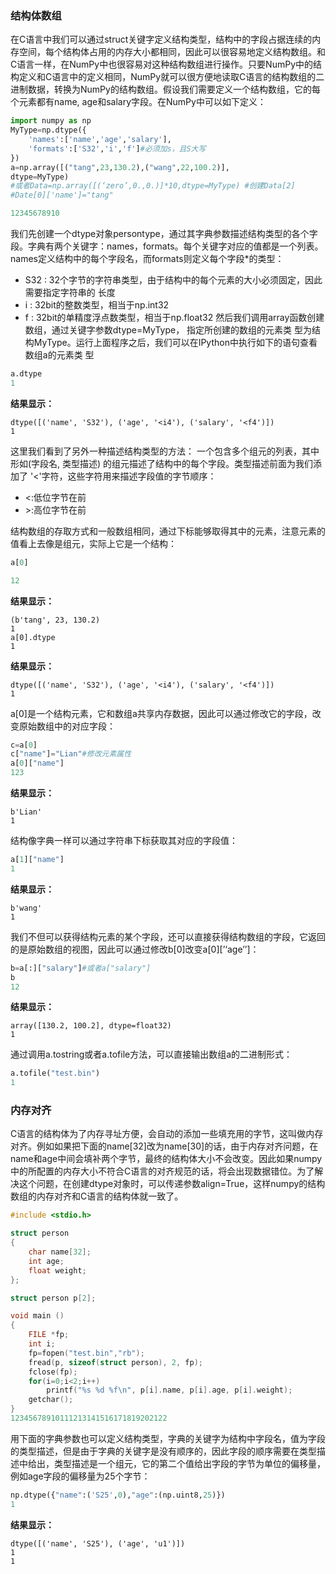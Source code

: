 ### 结构体数组

在C语言中我们可以通过struct关键字定义结构类型，结构中的字段占据连续的内存空间，每个结构体占用的内存大小都相同，因此可以很容易地定义结构数组。和C语言一样，在NumPy中也很容易对这种结构数组进行操作。只要NumPy中的结构定义和C语言中的定义相同，NumPy就可以很方便地读取C语言的结构数组的二进制数据，转换为NumPy的结构数组。假设我们需要定义一个结构数组，它的每个元素都有name, age和salary字段。在NumPy中可以如下定义：

```python
import numpy as np
MyType=np.dtype({
    'names':['name','age','salary'],
    'formats':['S32','i','f']#必须加s，且S大写
})
a=np.array([("tang",23,130.2),("wang",22,100.2)],
dtype=MyType)
#或者Data=np.array([(‘zero’,0.,0.)]*10,dtype=MyType) #创建Data[2]
#Date[0]['name']="tang"

12345678910
```

我们先创建一个dtype对象persontype，通过其字典参数描述结构类型的各个字段。字典有两个关键字：names，formats。每个关键字对应的值都是一个列表。names定义结构中的每个字段名，而formats则定义每个字段*的类型：

- S32 : 32个字节的字符串类型，由于结构中的每个元素的大小必须固定，因此需要指定字符串的
  长度
- i : 32bit的整数类型，相当于np.int32
- f : 32bit的单精度浮点数类型，相当于np.float32
  然后我们调用array函数创建数组，通过关键字参数dtype=MyType， 指定所创建的数组的元素类
  型为结构MyType。运行上面程序之后，我们可以在IPython中执行如下的语句查看数组a的元素类
  型

```python
a.dtype
1
```

**结果显示：**

```
dtype([('name', 'S32'), ('age', '<i4'), ('salary', '<f4')])
1
```

这里我们看到了另外一种描述结构类型的方法： 一个包含多个组元的列表，其中形如(字段名, 类型描述) 的组元描述了结构中的每个字段。类型描述前面为我们添加了 '<'字符，这些字符用来描述字段值的字节顺序：

- <:低位字节在前
- \>:高位字节在前

结构数组的存取方式和一般数组相同，通过下标能够取得其中的元素，注意元素的值看上去像是组元，实际上它是一个结构：

```python
a[0]

12
```

**结果显示：**

```
(b'tang', 23, 130.2)
1
a[0].dtype
1
```

**结果显示：**

```
dtype([('name', 'S32'), ('age', '<i4'), ('salary', '<f4')])
1
```

a[0]是一个结构元素，它和数组a共享内存数据，因此可以通过修改它的字段，改变原始数组中的对应字段：

```python
c=a[0]
c["name"]="Lian"#修改元素属性
a[0]["name"]
123
```

**结果显示：**

```
b'Lian'
1
```

结构像字典一样可以通过字符串下标获取其对应的字段值：

```python
a[1]["name"]
1
```

**结果显示：**

```
b'wang'
1
```

我们不但可以获得结构元素的某个字段，还可以直接获得结构数组的字段，它返回的是原始数组的视图，因此可以通过修改b[0]改变a[0][’‘age’’]：

```python
b=a[:]["salary"]#或者a["salary"]
b
12
```

**结果显示：**

```
array([130.2, 100.2], dtype=float32)
1
```

通过调用a.tostring或者a.tofile方法，可以直接输出数组a的二进制形式：

```python
a.tofile("test.bin")
1
```

### 内存对齐

C语言的结构体为了内存寻址方便，会自动的添加一些填充用的字节，这叫做内存对齐。例如如果把下面的name[32]改为name[30]的话，由于内存对齐问题，在name和age中间会填补两个字节，最终的结构体大小不会改变。因此如果numpy中的所配置的内存大小不符合C语言的对齐规范的话，将会出现数据错位。为了解决这个问题，在创建dtype对象时，可以传递参数align=True，这样numpy的结构数组的内存对齐和C语言的结构体就一致了。

```c
#include <stdio.h>

struct person
{
	char name[32];
	int age;
	float weight;
};

struct person p[2];

void main ()
{
	FILE *fp;
	int i;
	fp=fopen("test.bin","rb");
	fread(p, sizeof(struct person), 2, fp);
	fclose(fp);
	for(i=0;i<2;i++)
		printf("%s %d %f\n", p[i].name, p[i].age, p[i].weight);
	getchar();
}
12345678910111213141516171819202122
```

用下面的字典参数也可以定义结构类型，字典的关键字为结构中字段名，值为字段的类型描述，但是由于字典的关键字是没有顺序的，因此字段的顺序需要在类型描述中给出，类型描述是一个组元，它的第二个值给出字段的字节为单位的偏移量，例如age字段的偏移量为25个字节：

```python
np.dtype({"name":('S25',0),"age":(np.uint8,25)})
1
```

**结果显示：**

```
dtype([('name', 'S25'), ('age', 'u1')])
1
1
```
